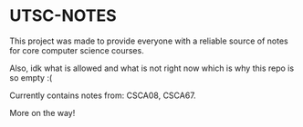 # UTSC-NOTES
This project was made to provide everyone with a reliable source of notes for core computer science courses.

Also, idk what is allowed and what is not right now which is why this repo is so empty :(

Currently contains notes from: CSCA08, CSCA67. 

More on the way!

